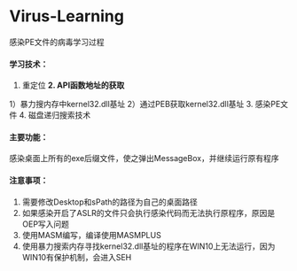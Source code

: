 # Virus-Learning
感染PE文件的病毒学习过程
#### 学习技术：
1. 重定位
**2. API函数地址的获取**

1）暴力搜内存中kernel32.dll基址
2）通过PEB获取kernel32.dll基址
3. 感染PE文件
4. 磁盘递归搜索技术
#### 主要功能：
感染桌面上所有的exe后缀文件，使之弹出MessageBox，并继续运行原有程序
#### 注意事项：
1. 需要修改Desktop和sPath的路径为自己的桌面路径
2. 如果感染开启了ASLR的文件只会执行感染代码而无法执行原程序，原因是OEP写入问题
3. 使用MASM编写，编译使用MASMPLUS
4. 使用暴力搜索内存寻找kernel32.dll基址的程序在WIN10上无法运行，因为WIN10有保护机制，会进入SEH

